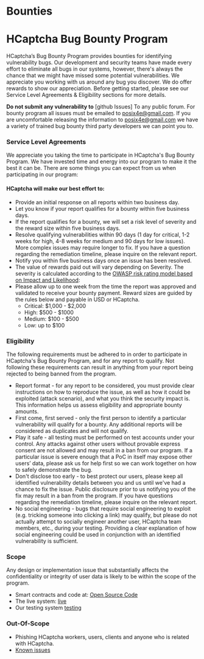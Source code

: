# Bounties


# HCaptcha Bug Bounty Program

HCaptcha’s Bug Bounty Program provides bounties for identifying vulnerability bugs. Our development and security teams have made every effort to eliminate all bugs in our systems, however, there's always the chance that we might have missed some potential vulnerabilities. We appreciate you working with us around any bug you discover. We do offer rewards to show our appreciation. Before getting started, please see our Service Level Agreements & Eligibility sections for more details.

**Do not submit any vulnerability to** [github Issues] To any public forum. For bounty program all issues must be emailed to posix4e@gmail.com. If you are uncomfortable releasing the information to posix4e@gmail.com we have a variety of trained bug bounty third party developers we can point you to.

### Service Level Agreements
We appreciate you taking the time to participate in HCaptcha's Bug Bounty Program. We have invested time and energy into our program to make it the best it can be. There are some things you can expect from us when participating in our program:

#### HCaptcha will make our best effort to:
* Provide an initial response on all reports within two business day.
* Let you know if your report qualifies for a bounty within five business days.
* If the report qualifies for a bounty, we will set a risk level of severity and the reward size within five business days.
* Resolve qualifying vulnerabilities within 90 days (1 day for critical, 1-2 weeks for high, 4-8 weeks for medium and 90 days for low issues). More complex issues may require longer to fix. If you have a question regarding the remediation timeline, please inquire on the relevant report.
* Notify you within five business days once an issue has been resolved.
* The value of rewards paid out will vary depending on Severity. The severity is calculated according to the [OWASP risk rating model based on Impact and Likelihood](https://www.owasp.org/index.php/OWASP_Risk_Rating_Methodology): 
* Please allow up to one week from the time the report was approved and validated to receive your bounty payment. Reward sizes are guided by the rules below and payable in USD or HCaptcha.
    - Critical: $1,000 - $2,000
    - High: $500 - $1000
    - Medium: $100 - $500
    - Low: up to $100
    
### Eligibility
The following requirements must be adhered to in order to participate in HCaptcha's Bug Bounty Program, and for any report to qualify. Not following these requirements can result in anything from your report being rejected to being banned from the program.

* Report format - for any report to be considered, you must provide clear instructions on how to reproduce the issue, as well as how it could be exploited (attack scenario), and what you think the security impact is. This information helps us assess eligibility and appropriate bounty amounts.
* First come, first served - only the first person to identify a particular vulnerability will qualify for a bounty. Any additional reports will be considered as duplicates and will not qualify.
* Play it safe - all testing must be performed on test accounts under your control. Any attacks against other users without provable express consent are not allowed and may result in a ban from our program. If a particular issue is severe enough that a PoC in itself may expose other users’ data, please ask us for help first so we can work together on how to safely demonstrate the bug. 
* Don't disclose too early - to best protect our users, please keep all identified vulnerability details between you and us until we've had a chance to fix the issue. Public disclosure prior to us notifying you of the fix may result in a ban from the program. If you have questions regarding the remediation timeline, please inquire on the relevant report.
* No social engineering - bugs that require social engineering to exploit (e.g. tricking someone into clicking a link) may qualify, but please do not actually attempt to socially engineer another user, HCaptcha team members, etc., during your testing. Providing a clear explanation of how social engineering could be used in conjunction with an identified vulnerability is sufficient.

### Scope
Any design or implementation issue that substantially affects the confidentiality or integrity of user data is likely to be within the scope of the program.

* Smart contracts and code at: [Open Source Code](https://github.com/HCaptcha)
* The live system: [live](https://www.hcaptcha.com)
* Our testing system [testing](www.hcaptcha.com)

### Out-Of-Scope
* Phishing HCaptcha workers, users, clients and anyone who is related with HCaptcha.
* [Known issues](https://github.com/hcaptcha/bounties/issues)

